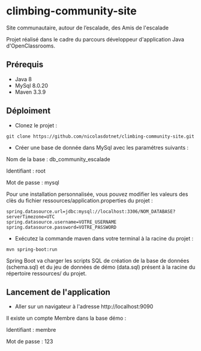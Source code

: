 # climbing-community-site

Site communautaire, autour de l’escalade, des Amis de l'escalade

Projet réalisé dans le cadre du parcours développeur d'application Java d'OpenClassrooms.


## Prérequis

- Java 8
- MySql 8.0.20
- Maven 3.3.9

## Déploiment

- Clonez le projet : 

```shell
git clone https://github.com/nicolasdotnet/climbing-community-site.git
```

- Créer une base de donnée dans MySql avec les paramétres suivants : 

Nom de la base  : db_community_escalade

Identifiant : root

Mot de passe : mysql

Pour une installation personnalisée, vous pouvez modifier les valeurs des clès du fichier ressources/application.properties du projet :  

```shell
spring.datasource.url=jdbc:mysql://localhost:3306/NOM_DATABASE?serverTimezone=UTC
spring.datasource.username=VOTRE_USERNAME
spring.datasource.password=VOTRE_PASSWORD
```

- Exécutez la commande maven dans votre terminal à la racine du projet :

```shell
mvn spring-boot:run
```
Spring Boot va charger les scripts SQL de création de la base de données (schema.sql) et du jeu de données de démo (data.sql) présent à la racine du répertoire ressources/ du projet.

## Lancement de l'application

- Aller sur un navigateur à l'adresse http://localhost:9090

Il existe un compte Membre dans la base démo :

Identifiant : membre

Mot de passe : 123